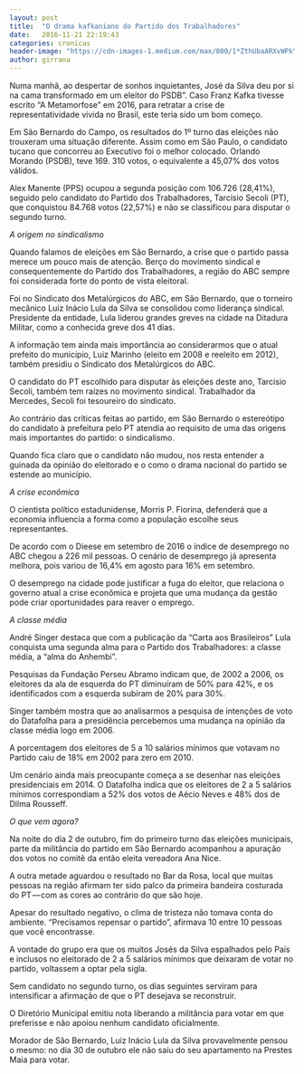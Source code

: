 ```yaml
---
layout: post
title:  "O drama kafkaniano do Partido dos Trabalhadores"
date:   2016-11-21 22:19:43
categories: cronicas
header-image: "https://cdn-images-1.medium.com/max/800/1*ZthUbaARXvWPkYLGEOzyvA.jpeg"
author: girrana
---
```

Numa manhã, ao despertar de sonhos inquietantes, José da Silva deu por si na cama transformado em um eleitor do PSDB”. Caso Franz Kafka tivesse escrito “A Metamorfose” em 2016, para retratar a crise de representatividade vivida no Brasil, este teria sido um bom começo.

Em São Bernardo do Campo, os resultados do 1º turno das eleições não trouxeram uma situação diferente. Assim como em São Paulo, o candidato tucano que concorreu ao Executivo foi o melhor colocado. Orlando Morando (PSDB), teve 169. 310 votos, o equivalente a 45,07% dos votos válidos.

Alex Manente (PPS) ocupou a segunda posição com 106.726 (28,41%), seguido pelo candidato do Partido dos Trabalhadores, Tarcisio Secoli (PT), que conquistou 84.768 votos (22,57%) e não se classificou para disputar o segundo turno.


*A origem no sindicalismo*


Quando falamos de eleições em São Bernardo, a crise que o partido passa merece um pouco mais de atenção. Berço do movimento sindical e consequentemente do Partido dos Trabalhadores, a região do ABC sempre foi considerada forte do ponto de vista eleitoral.

Foi no Sindicato dos Metalúrgicos do ABC, em São Bernardo, que o torneiro mecânico Luiz Inácio Lula da Silva se consolidou como liderança sindical. Presidente da entidade, Lula liderou grandes greves na cidade na Ditadura Militar, como a conhecida greve dos 41 dias.

A informação tem ainda mais importância ao considerarmos que o atual prefeito do município, Luiz Marinho (eleito em 2008 e reeleito em 2012), também presidiu o Sindicato dos Metalúrgicos do ABC.

O candidato do PT escolhido para disputar às eleições deste ano, Tarcísio Secoli, também tem raízes no movimento sindical. Trabalhador da Mercedes, Secoli foi tesoureiro do sindicato.

Ao contrário das críticas feitas ao partido, em São Bernardo o estereótipo do candidato à prefeitura pelo PT atendia ao requisito de uma das origens mais importantes do partido: o sindicalismo.

Quando fica claro que o candidato não mudou, nos resta entender a guinada da opinião do eleitorado e o como o drama nacional do partido se estende ao município.


*A crise econômica*


O cientista político estadunidense, Morris P. Fiorina, defenderá que a economia influencia a forma como a população escolhe seus representantes.

De acordo com o Dieese em setembro de 2016 o índice de desemprego no ABC chegou a 226 mil pessoas. O cenário de desemprego já apresenta melhora, pois variou de 16,4% em agosto para 16% em setembro.

O desemprego na cidade pode justificar a fuga do eleitor, que relaciona o governo atual a crise econômica e projeta que uma mudança da gestão pode criar oportunidades para reaver o emprego.


*A classe média*


André Singer destaca que com a publicação da “Carta aos Brasileiros” Lula conquista uma segunda alma para o Partido dos Trabalhadores: a classe média, a “alma do Anhembi”.

Pesquisas da Fundação Perseu Abramo indicam que, de 2002 a 2006, os eleitores da ala de esquerda do PT diminuíram de 50% para 42%, e os identificados com a esquerda subiram de 20% para 30%.

Singer também mostra que ao analisarmos a pesquisa de intenções de voto do Datafolha para a presidência percebemos uma mudança na opinião da classe média logo em 2006.

A porcentagem dos eleitores de 5 a 10 salários mínimos que votavam no Partido caiu de 18% em 2002 para zero em 2010.

Um cenário ainda mais preocupante começa a se desenhar nas eleições presidenciais em 2014. O Datafolha indica que os eleitores de 2 a 5 salários mínimos correspondiam a 52% dos votos de Aécio Neves e 48% dos de Dilma Rousseff.


*O que vem agora?*


Na noite do dia 2 de outubro, fim do primeiro turno das eleições municipais, parte da militância do partido em São Bernardo acompanhou a apuração dos votos no comitê da então eleita vereadora Ana Nice.

A outra metade aguardou o resultado no Bar da Rosa, local que muitas pessoas na região afirmam ter sido palco da primeira bandeira costurada do PT — com as cores ao contrário do que são hoje.

Apesar do resultado negativo, o clima de tristeza não tomava conta do ambiente. “Precisamos repensar o partido”, afirmava 10 entre 10 pessoas que você encontrasse.

A vontade do grupo era que os muitos Josés da Silva espalhados pelo País e inclusos no eleitorado de 2 a 5 salários mínimos que deixaram de votar no partido, voltassem a optar pela sigla.

Sem candidato no segundo turno, os dias seguintes serviram para intensificar a afirmação de que o PT desejava se reconstruir.

O Diretório Municipal emitiu nota liberando a militância para votar em que preferisse e não apoiou nenhum candidato oficialmente.

Morador de São Bernardo, Luiz Inácio Lula da Silva provavelmente pensou o mesmo: no dia 30 de outubro ele não saiu do seu apartamento na Prestes Maia para votar.
